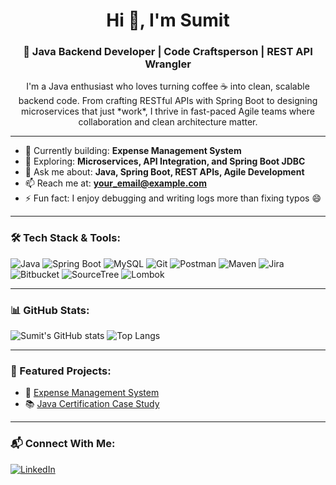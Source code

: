 <h1 align="center">Hi 👋, I'm Sumit</h1>
<h3 align="center">🚀 Java Backend Developer | Code Craftsperson | REST API Wrangler</h3>

<p align="center">
    I'm a Java enthusiast who loves turning coffee ☕ into clean, scalable backend code. 
    From crafting RESTful APIs with Spring Boot to designing microservices that just *work*, 
    I thrive in fast-paced Agile teams where collaboration and clean architecture matter.
</p>

---

- 🌱 Currently building: **Expense Management System**
- 🔭 Exploring: **Microservices, API Integration, and Spring Boot JDBC**
- 💬 Ask me about: **Java, Spring Boot, REST APIs, Agile Development**
- 📫 Reach me at: **your_email@example.com**
- ⚡ Fun fact: I enjoy debugging and writing logs more than fixing typos 😄

---

### 🛠️ Tech Stack & Tools:
![Java](https://img.shields.io/badge/Java-ED8B00?style=for-the-badge&logo=java&logoColor=white)
![Spring Boot](https://img.shields.io/badge/Spring%20Boot-6DB33F?style=for-the-badge&logo=spring-boot&logoColor=white)
![MySQL](https://img.shields.io/badge/MySQL-00758F?style=for-the-badge&logo=mysql&logoColor=white)
![Git](https://img.shields.io/badge/Git-F05032?style=for-the-badge&logo=git&logoColor=white)
![Postman](https://img.shields.io/badge/Postman-FF6C37?style=for-the-badge&logo=postman&logoColor=white)
![Maven](https://img.shields.io/badge/Maven-C71A36?style=for-the-badge&logo=apachemaven&logoColor=white)
![Jira](https://img.shields.io/badge/Jira-0052CC?style=for-the-badge&logo=jira&logoColor=white)
![Bitbucket](https://img.shields.io/badge/Bitbucket-darkblue?style=for-the-badge&logo=bitbucket&logoColor=white)
![SourceTree](https://img.shields.io/badge/SourceTree-0052CC?style=for-the-badge&logo=sourcetree&logoColor=white)
![Lombok](https://img.shields.io/badge/Lombok-red?style=for-the-badge&logo=lombok&logoColor=white)

---

### 📊 GitHub Stats:
![Sumit's GitHub stats](https://github-readme-stats.vercel.app/api?username=your-github-username&show_icons=true&theme=github_dark)
![Top Langs](https://github-readme-stats.vercel.app/api/top-langs/?username=your-github-username&layout=compact&theme=github_dark)

---

### 🚀 Featured Projects:
- 🧾 [Expense Management System](https://github.com/your-github-username/expense-management-system)
- 📚 [Java Certification Case Study](https://github.com/your-github-username/certification-project)

---

### 📬 Connect With Me:
[![LinkedIn](https://img.shields.io/badge/LinkedIn-blue?style=for-the-badge&logo=linkedin)](https://linkedin.com/in/your-link)
